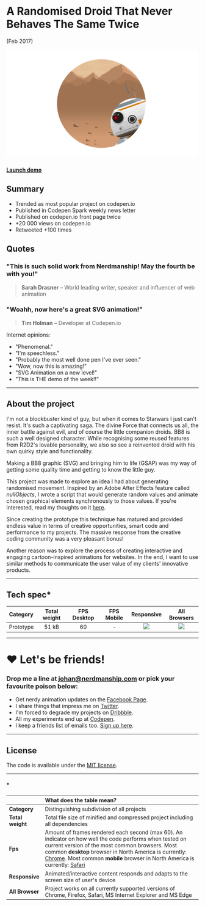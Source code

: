 [bb8-project_img]: /assets/images/projects/bb8-project.png
[bb8_animation]: https://nerdmanship.github.io/bb8/dist/
[bb8-info]: http://codepen.io/nerdmanship/details/ZLoyPG/
[no]: /assets/images/projects/no.png
[yes]: /assets/images/projects/yes.png

# A Randomised Droid That Never Behaves The Same Twice

(Feb 2017)

![Picture][bb8-project_img]

#### [Launch demo][bb8_animation]

## Summary

* Trended as most popular project on codepen.io
* Published in Codepen Spark weekly news letter
* Published on codepen.io front page twice
* +20 000 views on codepen.io
* Retweeted +100 times

## Quotes

### "This is such solid work from Nerdmanship! May the fourth be with you!"
> **Sarah Drasner** – World leading writer, speaker and influencer of web animation

### "Woahh, now here's a great SVG animation!"
> **Tim Holman** – Developer at Codepen.io

Internet opinions:
* "Phenomenal."
* "I'm speechless."
* "Probably the most well done pen I've ever seen."
* "Wow, now this is amazing!"
* "SVG Animation on a new level!"
* "This is THE demo of the week!!"

---

## About the project

I'm not a blockbuster kind of guy, but when it comes to Starwars I just can't resist. It's such a captivating saga. The divine Force that connects us all, the inner battle against evil, and of course the little companion droids. BB8 is such a well designed character. While recognising some reused features from R2D2's lovable personality, we also so see a reinvented droid with his own quirky style and functionality.

Making a BB8 graphic (SVG) and bringing him to life (GSAP) was my way of getting some quality time and getting to know the little guy.

This project was made to explore an idea I had about generating randomised movement. Inspired by an Adobe After Effects feature called *nullObjects*, I wrote a script that would generate random values and animate chosen graphical elements synchronously to those values. If you're interested, read my thoughts on it [here][bb8-info].

Since creating the prototype this technique has matured and provided endless value in terms of creative opportunities, smart code and performance to my projects. The massive response from the creative coding community was a very pleasant bonus!

Another reason was to explore the process of creating interactive and engaging cartoon-inspired animations for websites. In the end, I want to use similar methods to communicate the user value of my clients' innovative products.

---

## Tech spec*

| Category | Total weight | FPS Desktop | FPS Mobile | Responsive | All Browsers |
| :---------- | :--: | :--: | :--: |  :--: | :------: |
| Prototype | 51 kB | 60 | - | ![][no] | ![][no] |


---



# ❤️ Let's be friends!

### Drop me a line at [johan@nerdmanship.com](mailto:johan@nerdmanship.com) or pick your favourite poison below:

* Get nerdy animation updates on the [Facebook Page](http://www.facebook.com/nerdmanship).
* I share things that impress me on [Twitter](http://www.twitter.com/stromqvist).
* I'm forced to degrade my projects on [Dribbble](http://www.dribbble.com/stromqvist).
* All my experiments end up at [Codepen](http://www.codepen.io/nerdmanship).
* I keep a friends list of emails too. [Sign up here](http://nerdmanship.us13.list-manage.com/subscribe/post?u=bed6727a7b59b995ae23ca252&id=706f47db11).


---

## License

The code is available under the [MIT license](LICENSE.txt).

---

#### *

|  | **What does the table mean?** |
| :-------- | :----- |
| **Category** | Distinguishing subdivision of all projects |
| **Total weight** | Total file size of minified and compressed project including all dependencies |
| **Fps** | Amount of frames rendered each second (max 60). An indicator on how well the code performs when tested on current version of the most common browsers. Most common **desktop** browser in North America is currently: [Chrome](http://gs.statcounter.com/browser-market-share/desktop/north-america/#monthly-201604-201704). Most common **mobile** browser in North America is currently: [Safari](http://gs.statcounter.com/browser-market-share/mobile/north-america/#monthly-201604-201704) |
| **Responsive** | Animated/interactive content responds and adapts to the screen size of user's device |
| **All Browser** | Project works on all currently supported versions of Chrome, Firefox, Safari, MS Internet Explorer and MS Edge |

